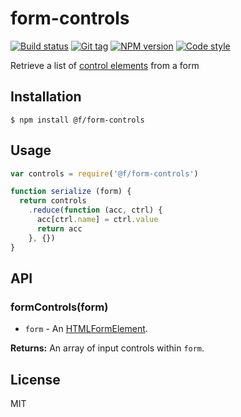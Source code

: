 
# form-controls

[![Build status][travis-image]][travis-url]
[![Git tag][git-image]][git-url]
[![NPM version][npm-image]][npm-url]
[![Code style][standard-image]][standard-url]

Retrieve a list of [control elements](https://github.com/micro-js/form-elements) from a form

## Installation

    $ npm install @f/form-controls

## Usage

```js
var controls = require('@f/form-controls')

function serialize (form) {
  return controls
    .reduce(function (acc, ctrl) {
      acc[ctrl.name] = ctrl.value
      return acc
    }, {})
}
```

## API

### formControls(form)

- `form` - An [HTMLFormElement](https://developer.mozilla.org/en-US/docs/Web/API/HTMLFormElement).

**Returns:** An array of input controls within `form`.

## License

MIT

[travis-image]: https://img.shields.io/travis/micro-js/form-controls.svg?style=flat-square
[travis-url]: https://travis-ci.org/micro-js/form-controls
[git-image]: https://img.shields.io/github/tag/micro-js/form-controls.svg
[git-url]: https://github.com/micro-js/form-controls
[standard-image]: https://img.shields.io/badge/code%20style-standard-brightgreen.svg?style=flat
[standard-url]: https://github.com/feross/standard
[npm-image]: https://img.shields.io/npm/v/@f/form-controls.svg?style=flat-square
[npm-url]: https://npmjs.org/package/@f/form-controls
